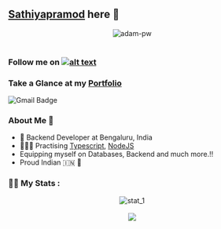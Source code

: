 ## <a href="https://github.com/Sathiyapramod" taget="blank">Sathiyapramod</a> here 👋

<div align='center'><img align="center" src="https://github.com/Adam-pw/Adam-pw/blob/main/animation_500_kxa883sd.gif" alt="adam-pw" /></div> <br />

### <p>Follow me on <a href="https://www.linkedin.com/in/sathiyapramod" target="_blank">![alt text](https://img.shields.io/badge/-LinkedIn-0e76a8?style=plastic&logo=linkedIn)</a></p>
  
### Take a Glance at my <a href="https://sathiyapramod.github.io/Portfolio/" target="blank">Portfolio</a>
![Gmail Badge](https://img.shields.io/badge/-sathiyapramod22@gmail.com-red?style=flat-roundedrectangle&logo=Gmail&logoColor=white&link=mailto:sathiyapramod22@gmail.com)


### About Me 🙂


<ul>
  <li>
🌱 Backend Developer at Bengaluru, India</li>
  <li>🏃🏼‍♂️ Practising <a href="https://www.typescriptlang.org/" target="_blank">Typescript</a>, <a href="https://expressjs.com/" target="_blank">NodeJS</a> </li>
  <li>Equipping myself on Databases, Backend and much more.!!</li>
  <li>Proud Indian 🇮🇳 🙂 </li>
</ul>

### 🏋🏼‍ My Stats :

<div align='center'>
  <img src='https://github-readme-stats.vercel.app/api/top-langs/?username=sathiyapramod&layout=compact&theme=vision-friendly-dark' alt='stat_1'> <br /><br />
  <img src='https://github-readme-stats.vercel.app/api/?username=sathiyapramod&layout=compact&theme=vision-friendly-medium'>
</div>
